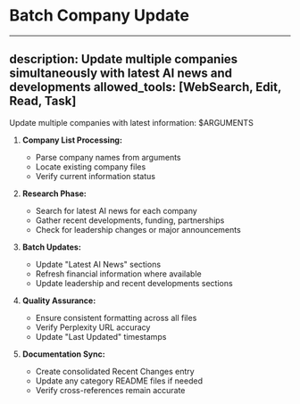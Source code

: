 # Batch Company Update
---
description: Update multiple companies simultaneously with latest AI news and developments
allowed_tools: [WebSearch, Edit, Read, Task]
---

Update multiple companies with latest information: $ARGUMENTS

1. **Company List Processing:**
   - Parse company names from arguments
   - Locate existing company files
   - Verify current information status

2. **Research Phase:**
   - Search for latest AI news for each company
   - Gather recent developments, funding, partnerships
   - Check for leadership changes or major announcements

3. **Batch Updates:**
   - Update "Latest AI News" sections
   - Refresh financial information where available
   - Update leadership and recent developments sections

4. **Quality Assurance:**
   - Ensure consistent formatting across all files
   - Verify Perplexity URL accuracy
   - Update "Last Updated" timestamps

5. **Documentation Sync:**
   - Create consolidated Recent Changes entry
   - Update any category README files if needed
   - Verify cross-references remain accurate